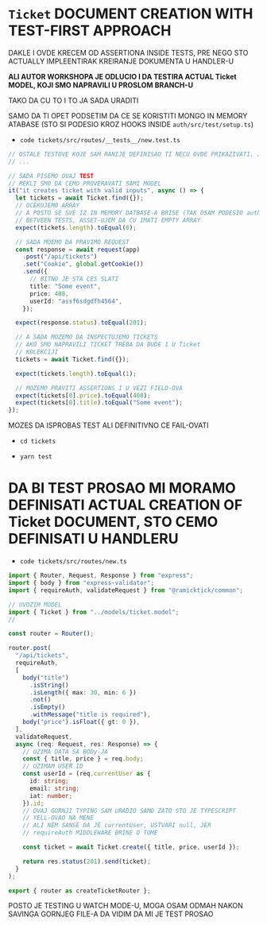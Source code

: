 # `Ticket` DOCUMENT CREATION WITH TEST-FIRST APPROACH

DAKLE I OVDE KRECEM OD ASSERTIONA INSIDE TESTS, PRE NEGO STO ACTUALLY IMPLEENTIRAK KREIRANJE DOKUMENTA U HANDLER-U

**ALI AUTOR WORKSHOPA JE ODLUCIO I DA TESTIRA ACTUAL Ticket MODEL, KOJI SMO NAPRAVILI U PROSLOM BRANCH-U**

TAKO DA CU TO I TO JA SADA URADITI

SAMO DA TI OPET PODSETIM DA CE SE KORISTITI MONGO IN MEMORY ATABASE (STO SI PODESIO KROZ HOOKS INSIDE `auth/src/test/setup.ts`)

- `code tickets/src/routes/__tests__/new.test.ts`

```ts
// OSTALE TESTOVE KOJE SAM RANIJE DEFINISAO TI NECU OVDE PRIKAZIVATI, JER NISU RELEVANTNI
// ...

// SADA PISEMO OVAJ TEST
// REKLI SMO DA CEMO PROVERAVATI SAMI MODEL
it("it creates ticket with valid inputs", async () => {
  let tickets = await Ticket.find({});
  // OCEKUJEMO ARRAY
  // A POSTO SE SVE IZ IN MEMORY DATBASE-A BRISE (TAK OSAM PODESIO auth/src/test/setup.ts)
  // BETVEEN TESTS, ASSET-UJEM DA CU IMATI EMPTY ARRAY
  expect(tickets.length).toEqual(0);

  // SADA MOEMO DA PRAVIMO REQUEST
  const response = await request(app)
    .post("/api/tickets")
    .set("Cookie", global.getCookie())
    .send({
      // BITNO JE STA CES SLATI
      title: "Some event",
      price: 408,
      userId: "assf6sdgdfh4564",
    });

  expect(response.status).toEqual(201);

  // A SADA MOZEMO DA INSPECTUJEMO TICKETS
  // AKO SMO NAPRAVILI TICKET TREBA DA BUDE 1 U Ticket
  // KOLEKCIJI
  tickets = await Ticket.find({});

  expect(tickets.length).toEqual(1);

  // MOZEMO PRAVITI ASSERTIONS I U VEZI FIELD-OVA
  expect(tickets[0].price).toEqual(408);
  expect(tickets[0].title).toEqual("Some event");
});

```

MOZES DA ISPROBAS TEST ALI DEFINITIVNO CE FAIL-OVATI

- `cd tickets`

- `yarn test`

# DA BI TEST PROSAO MI MORAMO DEFINISATI ACTUAL CREATION OF Ticket DOCUMENT, STO CEMO DEFINISATI U HANDLERU

- `code tickets/src/routes/new.ts`

```ts
import { Router, Request, Response } from "express";
import { body } from "express-validator";
import { requireAuth, validateRequest } from "@ramicktick/common";

// UVOZIM MODEL
import { Ticket } from "../models/ticket.model";
//

const router = Router();

router.post(
  "/api/tickets",
  requireAuth,
  [
    body("title")
      .isString()
      .isLength({ max: 30, min: 6 })
      .not()
      .isEmpty()
      .withMessage("title is required"),
    body("price").isFloat({ gt: 0 }),
  ],
  validateRequest,
  async (req: Request, res: Response) => {
    // UZIMA DATA SA BODy-JA
    const { title, price } = req.body;
    // UZIMAM USER ID
    const userId = (req.currentUser as {
      id: string;
      email: string;
      iat: number;
    }).id;
    // OVAJ GORNJI TYPING SAM URADIO SAMO ZATO STO JE TYPESCRIPT
    // YELL-OVAO NA MENE
    // ALI NEM SANSE DA JE currentUser, USTVARI null, JER
    // requireAuth MIDDLEWARE BRINE O TOME

    const ticket = await Ticket.create({ title, price, userId });

    return res.status(201).send(ticket);
  }
);

export { router as createTicketRouter };
```

POSTO JE TESTING U WATCH MODE-U, MOGA OSAM ODMAH NAKON SAVINGA GORNJEG FILE-A DA VIDIM DA MI JE TEST PROSAO
